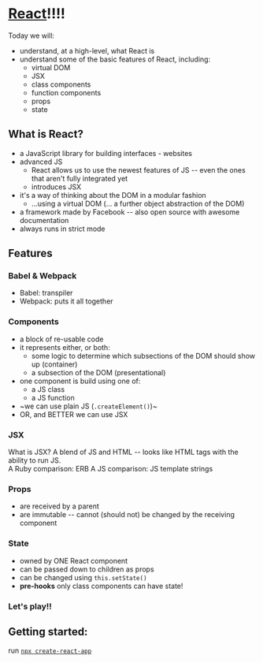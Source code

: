 # [React]!!!!
Today we will:
- understand, at a high-level, what React is
- understand some of the basic features of React, including:
  - virtual DOM
  - JSX
  - class components
  - function components
  - props
  - state

## What is React?
  - a JavaScript library for building interfaces - websites
  - advanced JS
    - React allows us to use the newest features of JS -- even the ones that aren't fully integrated yet
    - introduces JSX
  - it's a way of thinking about the DOM in a modular fashion
    - ...using a virtual DOM (... a further object abstraction of the DOM)
  - a framework made by Facebook -- also open source with awesome documentation
  - always runs in strict mode

## Features

### Babel & Webpack

  - Babel: transpiler
  - Webpack: puts it all together

### Components

  - a block of re-usable code
  - it represents either, or both:
    - some logic to determine which subsections of the DOM should show up (container)
    - a subsection of the DOM (presentational)
  - one component is build using one of:
    - a JS class
    - a JS function
  - ~we can use plain JS (`.createElement()`)~
  - OR, and BETTER we can use JSX

### JSX
What is JSX?
A blend of JS and HTML -- looks like HTML tags with the ability to run JS.  
A Ruby comparison: ERB
A JS comparison: JS template strings

### Props

- are received by a parent
- are immutable -- cannot (should not) be changed by the receiving component

### State

- owned by ONE React component
- can be passed down to children as props
- can be changed using `this.setState()`
- **pre-hooks** only class components can have state!

### Let's play!!
## Getting started:
  run [`npx create-react-app`]

[React]:https://reactjs.org
[`npx create-react-app`]:https://reactjs.org/docs/create-a-new-react-app.html
